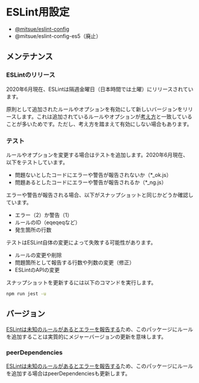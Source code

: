 # ESLint用設定

-   [@mitsue/eslint-config](../packages/eslint-config/)
-   @mitsue/eslint-config-es5（廃止）

## メンテナンス

### ESLintのリリース

2020年6月現在、ESLintは隔週金曜日（日本時間では土曜）にリリースされています。

原則として追加されたルールやオプションを有効にして新しいバージョンをリリースします。これは追加されているルールやオプションが[考え方](./README.md#考え方)と一致していることが多いためです。ただし、考え方を踏まえて有効にしない場合もあります。

### テスト

ルールやオプションを変更する場合はテストを追加します。2020年6月現在、以下をテストしています。

-   問題ないとしたコードにエラーや警告が報告されないか（*_ok.js）
-   問題あるとしたコードにエラーや警告が報告されるか（*_ng.js）

エラーや警告が報告される場合、以下がスナップショットと同じかどうか確認しています。

-   エラー（2）か警告（1）
-   ルールのID（eqeqeqなど）
-   発生箇所の行数

テストはESLint自体の変更によって失敗する可能性があります。

-   ルールの変更や削除
-   問題箇所として報告する行数や列数の変更（修正）
-   ESLintのAPIの変更

スナップショットを更新するには以下のコマンドを実行します。

```sh
npm run jest -u
```

## バージョン

[ESLintは未知のルールがあるとエラーを報告する](https://eslint.org/docs/user-guide/migrating-to-6.0.0#rule-configuration-are-validated-more-strictly)ため、このパッケージにルールを追加することは実質的にメジャーバージョンの更新を意味します。

### peerDependencies

[ESLintは未知のルールがあるとエラーを報告する](https://eslint.org/docs/user-guide/migrating-to-6.0.0#rule-configuration-are-validated-more-strictly)ため、このパッケージにルールを追加する場合はpeerDependenciesも更新します。
